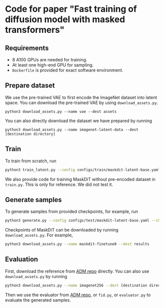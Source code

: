 # Code for paper "Fast training of diffusion model with masked transformers"

## Requirements
- 8 A100 GPUs are needed for training. 
- At least one high-end GPU for sampling. 
- `Dockerfile` is provided for exact software environment. 

## Prepare dataset
We use the pre-trained VAE to first encode the ImageNet dataset into latent space. You can download the pre-trained VAE by using `download_assets.py`. 
```
python3 download_assets.py --name vae --dest assets
```
You can also directly download the dataset we have prepared by running
```
python3 download_assets.py --name imagenet-latent-data --dest [destination directory]
```

## Train
To train from scratch, run
```bash
python3 train_latent.py --config configs/train/maskdit-latent-base.yaml --num_process_per_node 8
```

We also provide code for training MaskDiT without pre-encoded dataset in `train.py`. This is only for reference. We did not test it. 


## Generate samples
To generate samples from provided checkpoints, for example, run
```bash
python3 generate.py --config configs/test/maskdit-latent-base.yaml --ckpt_path results/2075000.pt --class_idx 388 --cfg_scale 2.5
```
Checkpoints of MaskDiT can be downloaded by running `download_assets.py`. For example, 
```bash
python3 download_assets.py --name maskdit-finetune0 --dest results
```

## Evaluation
First, download the reference from [ADM repo](https://github.com/openai/guided-diffusion/tree/main/evaluations) directly. You can also use `download_assets.py` by running 
```bash
python3 download_assets.py --name imagenet256 --dest [destination directory]
```
Then we use the evaluator from [ADM repo](https://github.com/openai/guided-diffusion/tree/main/evaluations), or `fid.py`, or `evaluator.py` to evaluate the generated samples.